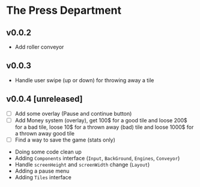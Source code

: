 # The Press Department

## v0.0.2

- Add roller conveyor

## v0.0.3

- Handle user swipe (up or down) for throwing away a tile

## v0.0.4 [unreleased]

- [ ] Add some overlay (Pause and continue button)
- [ ] Add Money system (overlay), get 100$ for a good tile and loose 200$ for a
      bad tile, loose 10$ for a thrown away (bad) tile and loose 1000$ for a
      thrown away good tile
- [ ] Find a way to save the game (stats only)

- Doing some code clean up
- Adding `Components` interface (`Input`, `BackGround`, `Engines`, `Conveyor`)
- Handle `screenHeight` and `screenWidth` change (`Layout`)
- Adding a pause menu
- Adding `Tiles` interface
